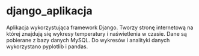 # django_aplikacja
Aplikacja wykorzystująca framework Django. Tworzy stronę internetową na której znajdują się wykresy temperatury i naświetlenia w czasie. Dane są pobierane z bazy danych MySQL. Do wykresów i analityki danych wykorzystano pyplotlib i pandas.
